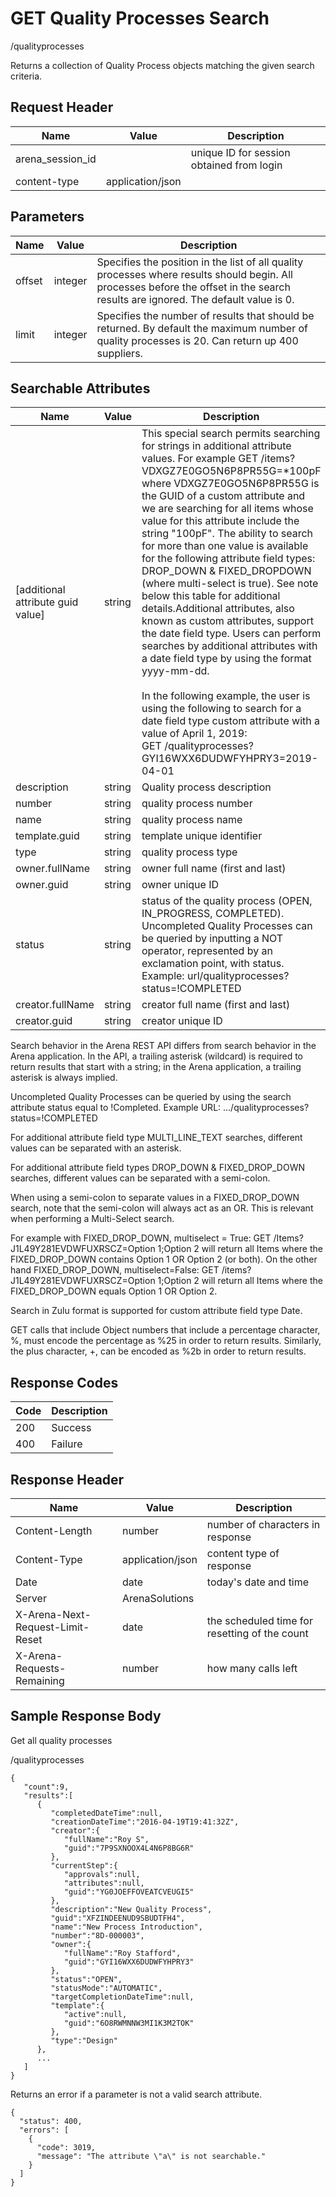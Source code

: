 # GET Quality Processes Search
/qualityprocesses

Returns a collection of Quality Process objects matching the given search criteria. 

## Request Header

| Name  | Value  | Description  |
|  --- |  --- |  --- | 
| arena_session_id  |   | unique ID for session obtained from login  |
| content-type  | application/json  |   |

## Parameters

| Name  | Value  | Description  |
|  --- |  --- |  --- | 
| offset  | integer  | Specifies the position in the list of all quality processes where results should begin. All processes before the offset in the search results are ignored. The default value is 0.  |
| limit  | integer  | Specifies the number of results that should be returned. By default the maximum number of quality processes is 20. Can return up 400 suppliers.  |

## Searchable Attributes

| Name  | Value  | Description  |
|  --- |  --- |  --- | 
| \[additional attribute guid value\]  | string  |  This special search permits searching for strings in additional attribute values. For example GET /items?VDXGZ7E0GO5N6P8PR55G=\*100pF where VDXGZ7E0GO5N6P8PR55G is the GUID of a custom attribute and we are searching for all items whose value for this attribute include the string "100pF". The ability to search for more than one value is available for the following attribute field types: DROP_DOWN & FIXED_DROPDOWN \(where multi-select is true\). See note below this table for additional details.Additional attributes, also known as custom attributes, support the date field type. Users can perform searches by additional attributes with a date field type by using the format yyyy-mm-dd.<br><br>In the following example, the user is using the following to search for a date field type custom attribute with a value of April 1, 2019: <br> GET /qualityprocesses?GYI16WXX6DUDWFYHPRY3=2019-04-01<br>   |
| description  | string  | Quality process description  |
| number  | string  | quality process number  |
| name  | string  | quality process name  |
| template.guid  | string  | template unique identifier  |
| type  | string  | quality process type  |
| owner.fullName  | string  | owner full name \(first and last\)  |
| owner.guid  | string  | owner unique ID  |
| status  | string  | status of the quality process \(OPEN, IN_PROGRESS, COMPLETED\). Uncompleted Quality Processes can be queried by inputting a NOT operator, represented by an exclamation point, with status. Example: url/qualityprocesses?status=!COMPLETED  |
| creator.fullName  | string  | creator full name \(first and last\)  |
| creator.guid  | string  | creator unique ID  |

Search behavior in the Arena REST API differs from search behavior in the Arena application. In the API, a trailing asterisk \(wildcard\) is required to return results that start with a string; in the Arena application, a trailing asterisk is always implied.

Uncompleted Quality Processes can be queried by using the search attribute status equal to !Completed. Example URL: .../qualityprocesses?status=!COMPLETED

For additional attribute field type MULTI_LINE_TEXT searches, different values can be  separated with an asterisk.

For additional attribute field types DROP_DOWN & FIXED_DROP_DOWN searches, different values can be separated with a semi-colon.

When using a semi-colon to separate values in a FIXED_DROP_DOWN search, note that the semi-colon will always act as an OR. This is relevant when performing a Multi-Select search.

For example with FIXED_DROP_DOWN, multiselect = True: GET /Items?J1L49Y281EVDWFUXRSCZ=Option 1;Option 2 will return all Items where the FIXED_DROP_DOWN contains Option 1 OR Option 2 \(or both\). On the other hand FIXED_DROP_DOWN, multiselect=False: GET /items?J1L49Y281EVDWFUXRSCZ=Option 1;Option 2 will return all Items where the FIXED_DROP_DOWN equals Option 1 OR Option 2.

Search in Zulu format is supported for custom attribute field type Date.

GET calls that include Object numbers that include a percentage character, %, must encode the percentage as %25 in order to return results. Similarly, the plus character, \+, can be encoded as %2b in order to return results.

## Response Codes

| Code  | Description  |
|  --- |  --- | 
| 200  | Success  |
| 400  | Failure  |

## Response Header

| Name  | Value  | Description  |
|  --- |  --- |  --- | 
| Content-Length  | number  | number of characters in response  |
| Content-Type  | application/json  | content type of response  |
| Date  | date  | today's date and time  |
| Server  | ArenaSolutions  |   |
| X-Arena-Next-Request-Limit-Reset   | date  | the scheduled time for resetting of the count  |
| X-Arena-Requests-Remaining   | number  | how many calls left  |

## Sample Response Body
Get all quality processes

/qualityprocesses

```
{  
   "count":9,
   "results":[  
      {  
         "completedDateTime":null,
         "creationDateTime":"2016-04-19T19:41:32Z",
         "creator":{  
            "fullName":"Roy S",
            "guid":"7P9SXNOOX4L4N6P8BG6R"
         },
         "currentStep":{  
            "approvals":null,
            "attributes":null,
            "guid":"YG0JOEFFOVEATCVEUGI5"
         },
         "description":"New Quality Process",
         "guid":"XFZINDEENUD9SBUDTFH4",
         "name":"New Process Introduction",
         "number":"8D-000003",
         "owner":{  
            "fullName":"Roy Stafford",
            "guid":"GYI16WXX6DUDWFYHPRY3"
         },
         "status":"OPEN",
         "statusMode":"AUTOMATIC",
         "targetCompletionDateTime":null,
         "template":{  
            "active":null,
            "guid":"6O8RWMNNW3MI1K3M2TOK"
         },
         "type":"Design"
      },
      ...
   ]
}
```
Returns an error if a parameter is not a valid search attribute.

```
{
  "status": 400,
  "errors": [
    {
      "code": 3019,
      "message": "The attribute \"a\" is not searchable."
    }
  ]
}
```
